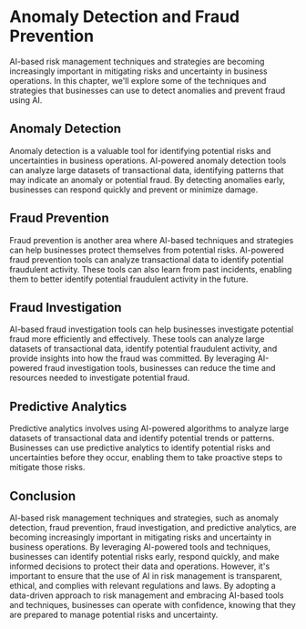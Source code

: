 Anomaly Detection and Fraud Prevention
===================================================================================================

AI-based risk management techniques and strategies are becoming increasingly important in mitigating risks and uncertainty in business operations. In this chapter, we'll explore some of the techniques and strategies that businesses can use to detect anomalies and prevent fraud using AI.

Anomaly Detection
-----------------

Anomaly detection is a valuable tool for identifying potential risks and uncertainties in business operations. AI-powered anomaly detection tools can analyze large datasets of transactional data, identifying patterns that may indicate an anomaly or potential fraud. By detecting anomalies early, businesses can respond quickly and prevent or minimize damage.

Fraud Prevention
----------------

Fraud prevention is another area where AI-based techniques and strategies can help businesses protect themselves from potential risks. AI-powered fraud prevention tools can analyze transactional data to identify potential fraudulent activity. These tools can also learn from past incidents, enabling them to better identify potential fraudulent activity in the future.

Fraud Investigation
-------------------

AI-based fraud investigation tools can help businesses investigate potential fraud more efficiently and effectively. These tools can analyze large datasets of transactional data, identify potential fraudulent activity, and provide insights into how the fraud was committed. By leveraging AI-powered fraud investigation tools, businesses can reduce the time and resources needed to investigate potential fraud.

Predictive Analytics
--------------------

Predictive analytics involves using AI-powered algorithms to analyze large datasets of transactional data and identify potential trends or patterns. Businesses can use predictive analytics to identify potential risks and uncertainties before they occur, enabling them to take proactive steps to mitigate those risks.

Conclusion
----------

AI-based risk management techniques and strategies, such as anomaly detection, fraud prevention, fraud investigation, and predictive analytics, are becoming increasingly important in mitigating risks and uncertainty in business operations. By leveraging AI-powered tools and techniques, businesses can identify potential risks early, respond quickly, and make informed decisions to protect their data and operations. However, it's important to ensure that the use of AI in risk management is transparent, ethical, and complies with relevant regulations and laws. By adopting a data-driven approach to risk management and embracing AI-based tools and techniques, businesses can operate with confidence, knowing that they are prepared to manage potential risks and uncertainty.
